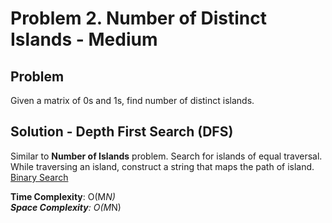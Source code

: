 # Problem 2. Number of Distinct Islands - Medium

## Problem
Given a matrix of 0s and 1s, find number of distinct islands.

## Solution - Depth First Search (DFS)
Similar to **Number of Islands** problem. Search for islands of equal traversal. While traversing an island, construct a string that maps the path of island. <br />
[Binary Search](https://github.com/jecjung520/Algorithm/blob/main/Two%20Pointers/Pair%20with%20Target%20Sum%20-%20Easy/targetSum1.cc)

**Time Complexity**: O(M*N) <br />
**Space Complexity**: O(M*N)